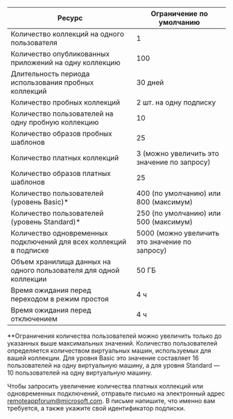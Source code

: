 
|Ресурс | Ограничение по умолчанию|
|--------------|--------|
|Количество коллекций на одного пользователя| 1|
|Количество опубликованных приложений на одну коллекцию|	100|	
|Длительность периода использования пробных коллекций| 30 дней|
|Количество пробных коллекций| 2 шт. на одну подписку|
|Количество пользователей на одну пробную коллекцию| 10|
|Количество образов пробных шаблонов|	25|
|Количество платных коллекций| 3 (можно увеличить это значение по запросу)|
|Количество образов платных шаблонов| 25|	
|Количество пользователей (уровень Basic)*| 400 (по умолчанию) или 800 (максимум)|
|Количество пользователей (уровень Standard)*| 250 (по умолчанию) или 500 (максимум)|
|Количество одновременных подключений для всех коллекций в подписке| 5000 (можно увеличить это значение по запросу)|
|Объем хранилища данных на одного пользователя для одной коллекции| 50 ГБ|
|Время ожидания перед переходом в режим простоя| 4 ч|
|Время ожидания перед отключением| 4 ч|

**Ограничения количества пользователей можно увеличить только до указанных выше максимальных значений. Количество пользователей определяется количеством виртуальных машин, используемых для вашей коллекции. Для уровня Basic это значение составляет 16 пользователей на одну виртуальную машину, а для уровня Standard — 10 пользователей на одну виртуальную машину.

Чтобы запросить увеличение количества платных коллекций или одновременных подключений, отправьте письмо на электронный адрес [remoteappforum@microsoft.com](mailto:remoteappforum@microsoft.com). В письме напишите, что именно вам требуется, а также укажите свой идентификатор подписки.

<!---HONumber=Oct15_HO3-->